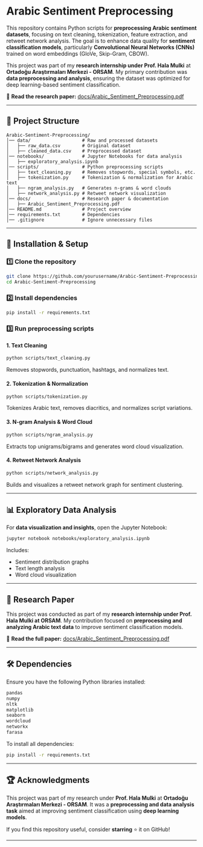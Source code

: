 # Arabic Sentiment Preprocessing  

This repository contains Python scripts for **preprocessing Arabic sentiment datasets**, focusing on text cleaning, tokenization, feature extraction, and retweet network analysis. The goal is to enhance data quality for **sentiment classification models**, particularly **Convolutional Neural Networks (CNNs)** trained on word embeddings (GloVe, Skip-Gram, CBOW).  

This project was part of my **research internship under Prof. Hala Mulki** at **Ortadoğu Araştırmaları Merkezi - ORSAM**. My primary contribution was **data preprocessing and analysis**, ensuring the dataset was optimized for deep learning-based sentiment classification.  

📄 **Read the research paper:** [docs/Arabic_Sentiment_Preprocessing.pdf](docs/Arabic_Sentiment_Preprocessing.pdf)  

---

## 📂 Project Structure  

```
Arabic-Sentiment-Preprocessing/
│── data/                   # Raw and processed datasets
│   ├── raw_data.csv        # Original dataset
│   ├── cleaned_data.csv    # Preprocessed dataset
│── notebooks/              # Jupyter Notebooks for data analysis
│   ├── exploratory_analysis.ipynb  
│── scripts/                # Python preprocessing scripts
│   ├── text_cleaning.py    # Removes stopwords, special symbols, etc.
│   ├── tokenization.py     # Tokenization & normalization for Arabic text
│   ├── ngram_analysis.py   # Generates n-grams & word clouds
│   ├── network_analysis.py # Retweet network visualization
│── docs/                   # Research paper & documentation
│   ├── Arabic_Sentiment_Preprocessing.pdf  
│── README.md               # Project overview
│── requirements.txt        # Dependencies
│── .gitignore              # Ignore unnecessary files
```

---

## 🚀 Installation & Setup  

### 1️⃣ Clone the repository  
```sh
git clone https://github.com/yourusername/Arabic-Sentiment-Preprocessing.git
cd Arabic-Sentiment-Preprocessing
```

### 2️⃣ Install dependencies  
```sh
pip install -r requirements.txt
```

### 3️⃣ Run preprocessing scripts  

#### **1. Text Cleaning**  
```sh
python scripts/text_cleaning.py
```
Removes stopwords, punctuation, hashtags, and normalizes text.  

#### **2. Tokenization & Normalization**  
```sh
python scripts/tokenization.py
```
Tokenizes Arabic text, removes diacritics, and normalizes script variations.  

#### **3. N-gram Analysis & Word Cloud**  
```sh
python scripts/ngram_analysis.py
```
Extracts top unigrams/bigrams and generates word cloud visualization.  

#### **4. Retweet Network Analysis**  
```sh
python scripts/network_analysis.py
```
Builds and visualizes a retweet network graph for sentiment clustering.  

---

## 📊 Exploratory Data Analysis  

For **data visualization and insights**, open the Jupyter Notebook:  

```sh
jupyter notebook notebooks/exploratory_analysis.ipynb
```
Includes:
- Sentiment distribution graphs  
- Text length analysis  
- Word cloud visualization  

---

## 📜 Research Paper  

This project was conducted as part of my **research internship under Prof. Hala Mulki at ORSAM**. My contribution focused on **preprocessing and analyzing Arabic text data** to improve sentiment classification models.  

📄 **Read the full paper:** [docs/Arabic_Sentiment_Preprocessing.pdf](docs/Arabic_Sentiment_Preprocessing.pdf)  

---

## 🛠 Dependencies  

Ensure you have the following Python libraries installed:  

```txt
pandas
numpy
nltk
matplotlib
seaborn
wordcloud
networkx
farasa
```

To install all dependencies:  
```sh
pip install -r requirements.txt
```

---

## 🏆 Acknowledgments  

This project was part of my research under **Prof. Hala Mulki** at **Ortadoğu Araştırmaları Merkezi - ORSAM**. It was a **preprocessing and data analysis task** aimed at improving sentiment classification using **deep learning models**.  

If you find this repository useful, consider **starring** ⭐ it on GitHub!  

---


